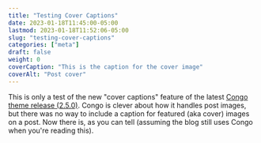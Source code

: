 ```yaml
---
title: "Testing Cover Captions"
date: 2023-01-18T11:45:00-05:00
lastmod: 2023-01-18T11:52:06-05:00
slug: "testing-cover-captions"
categories: ["meta"]
draft: false
weight: 0
coverCaption: "This is the caption for the cover image"
coverAlt: "Post cover"
---
```


This is only a test of the new "cover captions" feature of the latest [Congo theme release (2.5.0)](https://github.com/jpanther/congo/releases/tag/v2.5.0). Congo is clever about how it handles post images, but there was no way to include a caption for featured (aka cover) images on a post. Now there is, as you can tell (assuming the blog still uses Congo when you're reading this).


[//]: # "Exported with love from a post written in Org mode"
[//]: # "- https://github.com/kaushalmodi/ox-hugo"